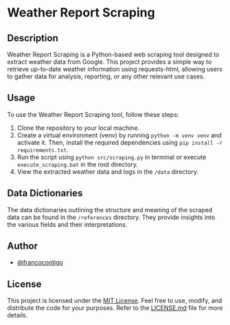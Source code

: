 # Weather Report Scraping

## Description

Weather Report Scraping is a Python-based web scraping tool designed to extract weather data from Google. This project provides a simple way to retrieve up-to-date weather information using requests-html, allowing users to gather data for analysis, reporting, or any other relevant use cases.

## Usage

To use the Weather Report Scraping tool, follow these steps:

1. Clone the repository to your local machine.
2. Create a virtual environment (venv) by running `python -m venv venv` and activate it. Then, install the required dependencies using `pip install -r requirements.txt`.
3. Run the script using `python src/scraping.py` in terminal or execute `execute_scraping.bat` in the root directory.
4. View the extracted weather data and logs in the `/data` directory.

## Data Dictionaries

The data dictionaries outlining the structure and meaning of the scraped data can be found in the `/references` directory. They provide insights into the various fields and their interpretations.

## Author

- [@francocontigo](https://www.github.com/francocontigo)

## License

This project is licensed under the [MIT License](LICENSE.md). Feel free to use, modify, and distribute the code for your purposes. Refer to the [LICENSE.md](LICENSE.md) file for more details.
